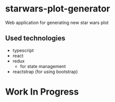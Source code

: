 # starwars-plot-generator
Web application for generating new star wars plot

## Used technologies
  * typescript
  * react
  * redux
    * for state management
  * reactstrap (for using bootstrap)

# Work In Progress